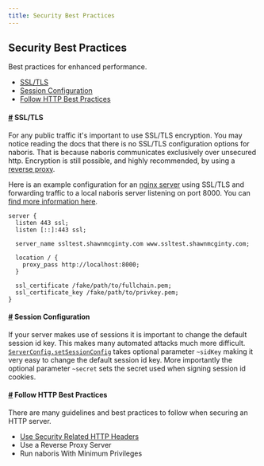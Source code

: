 ```yaml
---
title: Security Best Practices
---
```


## Security Best Practices
Best practices for enhanced performance.

- [SSL/TLS](#ssl-tls)
- [Session Configuration](#session-configuration)
- [Follow HTTP Best Practices](#follow-http-best-practices)

#### <a name="ssl-tls" href="#ssl-tls">#</a> SSL/TLS
For any public traffic it's important to use SSL/TLS encryption. You may notice reading the docs that there is no SSL/TLS configuration options for naboris. That is because naboris communicates exclusively over unsecured http. Encryption is still possible, and highly recommended, by using a [reverse proxy](https://en.wikipedia.org/wiki/Reverse_proxy).

Here is an example configuration for an [nginx server](https://www.nginx.com/) using SSL/TLS and forwarding traffic to a local naboris server listening on port 8000. You can [find more information here](https://docs.nginx.com/nginx/admin-guide/web-server/reverse-proxy/).

```nginx
server {
  listen 443 ssl;
  listen [::]:443 ssl;

  server_name ssltest.shawnmcginty.com www.ssltest.shawnmcginty.com;

  location / {
    proxy_pass http://localhost:8000;
  }

  ssl_certificate /fake/path/to/fullchain.pem;
  ssl_certificate_key /fake/path/to/privkey.pem;
}
```

#### <a name="session-configuration" href="#session-configuration">#</a> Session Configuration
If your server makes use of sessions it is important to change the default session id key. This makes many automated attacks much more difficult. [`ServerConfig.setSessionConfig`](http://localhost:3999/odocs/naboris/Naboris/ServerConfig/index.html#val-setSessionConfig) takes optional parameter `~sidKey` making it very easy to change the default session id key. More importantly the optional parameter `~secret` sets the secret used when signing session id cookies.


#### <a name="follow-http-best-practices" href="#follow-http-best-practices">#</a> Follow HTTP Best Practices
There are many guidelines and best practices to follow when securing an HTTP server.

* [Use Security Related HTTP Headers](https://owasp.org/www-project-secure-headers/)
* Use a Reverse Proxy Server
* Run naboris With Minimum Privileges